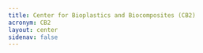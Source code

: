 ```yaml
---
title: Center for Bioplastics and Biocomposites (CB2)
acronym: CB2
layout: center
sidenav: false
---
```

